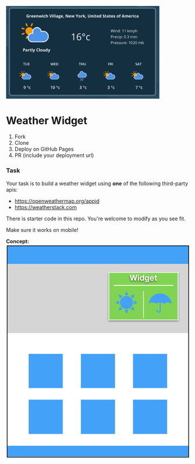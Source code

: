 

<img src="weather-widget.gif" alt="weather-widget" width="420px">

# Weather Widget

1. Fork
1. Clone
1. Deploy on GitHub Pages
1. PR (include your deployment url)

### Task

Your task is to build a weather widget using **one** of the following third-party apis:
- https://openweathermap.org/appid
- https://weatherstack.com

There is starter code in this repo. You're welcome to modify as you see fit.

Make sure it works on mobile!

**Concept:**
![](widget-mockup.png)


